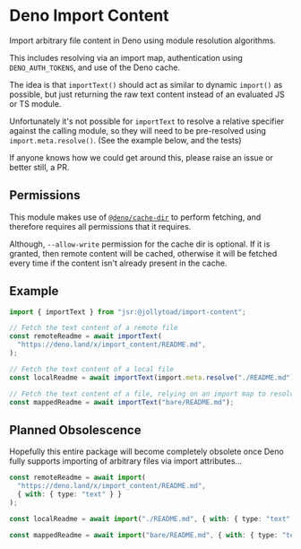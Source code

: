 # Deno Import Content

Import arbitrary file content in Deno using module resolution algorithms.

This includes resolving via an import map, authentication using
`DENO_AUTH_TOKENS`, and use of the Deno cache.

The idea is that `importText()` should act as similar to dynamic `import()` as
possible, but just returning the raw text content instead of an evaluated JS or
TS module.

Unfortunately it's not possible for `importText` to resolve a relative specifier
against the calling module, so they will need to be pre-resolved using
`import.meta.resolve()`. (See the example below, and the tests)

If anyone knows how we could get around this, please raise an issue or better
still, a PR.

## Permissions

This module makes use of [`@deno/cache-dir`](https://jsr.io/@deno/cache-dir) to
perform fetching, and therefore requires all permissions that it requires.

Although, `--allow-write` permission for the cache dir is optional. If it is
granted, then remote content will be cached, otherwise it will be fetched every
time if the content isn't already present in the cache.

## Example

```ts
import { importText } from "jsr:@jollytoad/import-content";

// Fetch the text content of a remote file
const remoteReadme = await importText(
  "https://deno.land/x/import_content/README.md",
);

// Fetch the text content of a local file
const localReadme = await importText(import.meta.resolve("./README.md"));

// Fetch the text content of a file, relying on an import map to resolve to a valid URL
const mappedReadme = await importText("bare/README.md");
```

## Planned Obsolescence

Hopefully this entire package will become completely obsolete once Deno fully
supports importing of arbitrary files via import attributes...

```ts
const remoteReadme = await import(
  "https://deno.land/x/import_content/README.md",
  { with: { type: "text" } }
);

const localReadme = await import("./README.md", { with: { type: "text" } });

const mappedReadme = await import("bare/README.md", { with: { type: "text" } });
```
